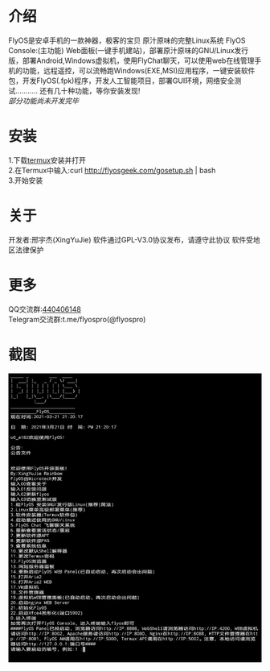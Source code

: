 # 介绍
FlyOS是安卓手机的一款神器，极客的宝贝
原汁原味的完整Linux系统
FlyOS Console:(主功能)
Web面板(一键手机建站)，部署原汁原味的GNU/Linux发行版，部署Android,Windows虚拟机，使用FlyChat聊天，可以使用web在线管理手机的功能，远程遥控，可以流畅跑Windows(EXE,MSI)应用程序，一键安装软件包，开发FlyOS(.fpk)程序，开发人工智能项目，部署GUI环境，网络安全测试...........
还有几十种功能，等你安装发现!  
*部分功能尚未开发完毕*  
# 安装
1.下载[termux](http://f-droid.org/en/packages/com.termux/)安装并打开  
2.在Termux中输入:curl http://flyosgeek.com/gosetup.sh | bash  
3.开始安装
# 关于
开发者:邢宇杰(XingYuJie)
软件通过GPL-V3.0协议发布，请遵守此协议
软件受地区法律保护
# 更多
QQ交流群:[440406148](https://jq.qq.com/?_wv=1027&k=Gd5z9j7v)  
Telegram交流群:t.me/flyospro(@flyospro)
# 截图
![](img/screenshot.jpg)
